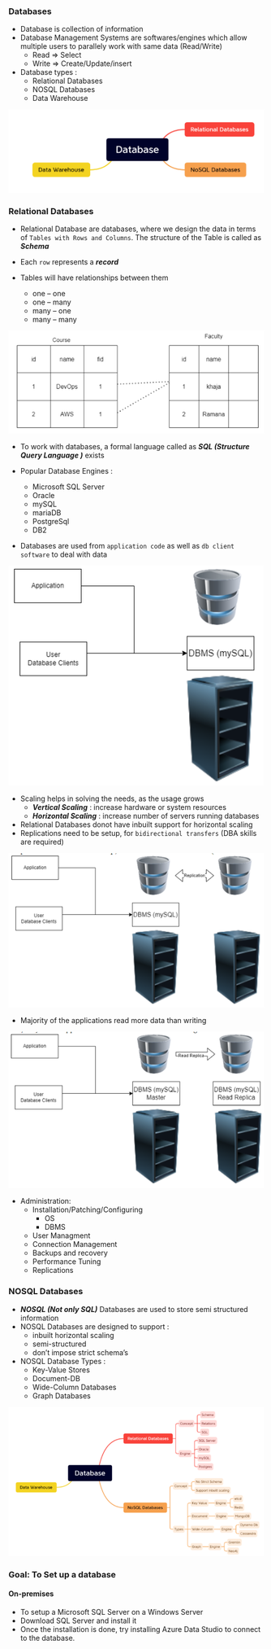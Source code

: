 ### Databases

* Database is collection of information
* Database Management Systems are softwares/engines which allow multiple users to parallely work with same data (Read/Write)
    * Read => Select
    * Write => Create/Update/insert
* Database types :
    * Relational Databases
    * NOSQL Databases
    * Data Warehouse

![alt text](shots/1.PNG)

### Relational Databases

* Relational Database are databases, where we design the data in terms of `Tables with Rows and Columns`. The structure of the Table is called as _**Schema**_

* Each `row` represents a _**record**_
* Tables will have relationships between them
    * one – one
    * one – many
    * many – one
    * many – many

![alt text](shots/2.PNG)

* To work with databases, a formal language called as _**SQL (Structure Query Language )**_ exists
* Popular Database Engines :
    * Microsoft SQL Server
    * Oracle
    * mySQL
    * mariaDB
    * PostgreSql
    * DB2

* Databases are used from `application code` as well as `db client software` to deal with data

![alt text](shots/3.PNG)

* Scaling helps in solving the needs, as the usage grows
    * _**Vertical Scaling**_ : increase hardware or system resources
    * _**Horizontal Scaling**_ : increase number of servers running databases
* Relational Databases donot have inbuilt support for horizontal scaling
* Replications need to be setup, for `bidirectional transfers` (DBA skills are required)

![alt text](shots/4.PNG)

* Majority of the applications read more data than writing

![alt text](shots/5.PNG)

* Administration:
    * Installation/Patching/Configuring
        * OS
        * DBMS
    * User Managment
    * Connection Management
    * Backups and recovery
    * Performance Tuning
    * Replications

### NOSQL Databases

* _**NOSQL (Not only SQL)**_ Databases are used to store semi structured information
* NOSQL Databases are designed to support :
    * inbuilt horizontal scaling
    * semi-structured
    * don’t impose strict schema’s
* NOSQL Database Types :
    * Key-Value Stores
    * Document-DB
    * Wide-Column Databases
    * Graph Databases

![alt text](shots/6.PNG)

### Goal: To Set up a database

#### On-premises

* To setup a Microsoft SQL Server on a Windows Server
* Download SQL Server and install it
* Once the installation is done, try installing Azure Data Studio to connect to the database.